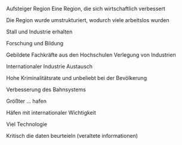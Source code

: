Aufsteiger Region
	Eine Region, die sich wirtschaftlich verbessert

Die Region wurde umstrukturiert, wodurch viele arbeitslos wurden

Stall und Industrie erhalten

Forschung und Bildung

Gebildete Fachkräfte aus den Hochschulen
Verlegung von Industrien

Internationaler Industrie Austausch

Hohe Kriminalitätsrate und unbeliebt bei der Bevölkerung


Verbesserung des Bahnsystems



   Größter … hafen
   

Häfen mit internationaler Wichtigkeit

Viel Technologie

Kritisch die daten beurteieln (veraltete informationen)


